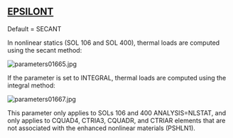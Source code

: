 ## [EPSILONT](https://nexus.hexagon.com/documentationcenter/bundle/MSC_Nastran_2022.4/page/Nastran_Combined_Book/qrg/parameters/TOC.EPSILONT.xhtml)

Default = SECANT

In nonlinear statics (SOL 106 and SOL 400), thermal loads are computed using the secant method:

![parameters01665.jpg](https://help-be.hexagonmi.com/bundle/MSC_Nastran_2022.4/page/Nastran_Combined_Book/qrg/parameters/../../../assets/parameters01665.jpg?_LANG=enus)  

If the parameter is set to INTEGRAL, thermal loads are computed using the integral method:

![parameters01667.jpg](https://help-be.hexagonmi.com/bundle/MSC_Nastran_2022.4/page/Nastran_Combined_Book/qrg/parameters/../../../assets/parameters01667.jpg?_LANG=enus)  

This parameter only applies to SOLs 106 and 400 ANALYSIS=NLSTAT, and only applies to CQUAD4, CTRIA3, CQUADR, and CTRIAR elements that are not associated with the enhanced nonlinear materials (PSHLN1).

